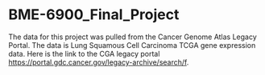 # BME-6900_Final_Project
The data for this project was pulled from the Cancer Genome Atlas Legacy Portal. The data is Lung Squamous Cell Carcinoma TCGA gene expression data. Here is the link to the CGA legacy portal https://portal.gdc.cancer.gov/legacy-archive/search/f.
